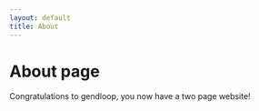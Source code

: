 ```yaml
---
layout: default
title: About
---
```

# About page

Congratulations to gendloop, you now have a two page website!